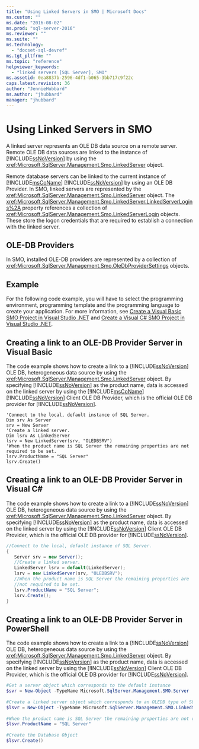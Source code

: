 ```yaml
---
title: "Using Linked Servers in SMO | Microsoft Docs"
ms.custom: ""
ms.date: "2016-08-02"
ms.prod: "sql-server-2016"
ms.reviewer: ""
ms.suite: ""
ms.technology: 
  - "docset-sql-devref"
ms.tgt_pltfrm: ""
ms.topic: "reference"
helpviewer_keywords: 
  - "linked servers [SQL Server], SMO"
ms.assetid: 0ea8837b-2596-4df1-b065-3bb717c9f22c
caps.latest.revision: 36
author: "JennieHubbard"
ms.author: "jhubbard"
manager: "jhubbard"
---
```

# Using Linked Servers in SMO
  A linked server represents an OLE DB data source on a remote server. Remote OLE DB data sources are linked to the instance of [!INCLUDE[ssNoVersion](../../../includes/ssnoversion-md.md)] by using the <xref:Microsoft.SqlServer.Management.Smo.LinkedServer> object.  
  
 Remote database servers can be linked to the current instance of [!INCLUDE[msCoName](../../../includes/msconame-md.md)] [!INCLUDE[ssNoVersion](../../../includes/ssnoversion-md.md)] by using an OLE DB Provider. In SMO, linked servers are represented by the <xref:Microsoft.SqlServer.Management.Smo.LinkedServer> object. The <xref:Microsoft.SqlServer.Management.Smo.LinkedServer.LinkedServerLogins%2A> property references a collection of <xref:Microsoft.SqlServer.Management.Smo.LinkedServerLogin> objects. These store the logon credentials that are required to establish a connection with the linked server.  
  
## OLE-DB Providers  
 In SMO, installed OLE-DB providers are represented by a collection of <xref:Microsoft.SqlServer.Management.Smo.OleDbProviderSettings> objects.  
  
## Example  
 For the following code example, you will have to select the programming environment, programming template and the programming language to create your application. For more information, see [Create a Visual Basic SMO Project in Visual Studio .NET](../../../relational-databases/server-management-objects-smo/how-to-create-a-visual-basic-smo-project-in-visual-studio-net.md) and [Create a Visual C&#35; SMO Project in Visual Studio .NET](../../../relational-databases/server-management-objects-smo/how-to-create-a-visual-csharp-smo-project-in-visual-studio-net.md).  
  
## Creating a link to an OLE-DB Provider Server in Visual Basic  
 The code example shows how to create a link to a [!INCLUDE[ssNoVersion](../../../includes/ssnoversion-md.md)] OLE DB, heterogeneous data source by using the <xref:Microsoft.SqlServer.Management.Smo.LinkedServer> object. By specifying [!INCLUDE[ssNoVersion](../../../includes/ssnoversion-md.md)] as the product name, data is accessed on the linked server by using the [!INCLUDE[msCoName](../../../includes/msconame-md.md)] [!INCLUDE[ssNoVersion](../../../includes/ssnoversion-md.md)] Client OLE DB Provider, which is the official OLE DB provider for [!INCLUDE[ssNoVersion](../../../includes/ssnoversion-md.md)].  
  
```VBNET
'Connect to the local, default instance of SQL Server.
Dim srv As Server
srv = New Server
'Create a linked server.
Dim lsrv As LinkedServer
lsrv = New LinkedServer(srv, "OLEDBSRV")
'When the product name is SQL Server the remaining properties are not required to be set.
lsrv.ProductName = "SQL Server"
lsrv.Create()
```
  
## Creating a link to an OLE-DB Provider Server in Visual C#  
 The code example shows how to create a link to a [!INCLUDE[ssNoVersion](../../../includes/ssnoversion-md.md)] OLE DB, heterogeneous data source by using the <xref:Microsoft.SqlServer.Management.Smo.LinkedServer> object. By specifying [!INCLUDE[ssNoVersion](../../../includes/ssnoversion-md.md)] as the product name, data is accessed on the linked server by using the [!INCLUDE[ssNoVersion](../../../includes/ssnoversion-md.md)] Client OLE DB Provider, which is the official OLE DB provider for [!INCLUDE[ssNoVersion](../../../includes/ssnoversion-md.md)].  
  
```csharp  
//Connect to the local, default instance of SQL Server.   
{   
   Server srv = new Server();   
   //Create a linked server.   
   LinkedServer lsrv = default(LinkedServer);   
   lsrv = new LinkedServer(srv, "OLEDBSRV");   
   //When the product name is SQL Server the remaining properties are   
   //not required to be set.   
   lsrv.ProductName = "SQL Server";   
   lsrv.Create();   
}   
```  
  
## Creating a link to an OLE-DB Provider Server in PowerShell  
 The code example shows how to create a link to a [!INCLUDE[ssNoVersion](../../../includes/ssnoversion-md.md)] OLE DB, heterogeneous data source by using the <xref:Microsoft.SqlServer.Management.Smo.LinkedServer> object. By specifying [!INCLUDE[ssNoVersion](../../../includes/ssnoversion-md.md)] as the product name, data is accessed on the linked server by using the [!INCLUDE[ssNoVersion](../../../includes/ssnoversion-md.md)] Client OLE DB Provider, which is the official OLE DB provider for [!INCLUDE[ssNoVersion](../../../includes/ssnoversion-md.md)].  
  
```powershell  
#Get a server object which corresponds to the default instance  
$svr = New-Object -TypeName Microsoft.SqlServer.Management.SMO.Server  
  
#Create a linked server object which corresponds to an OLEDB type of SQL server product  
$lsvr = New-Object -TypeName Microsoft.SqlServer.Management.SMO.LinkedServer -argumentlist $svr,"OLEDBSRV"  
  
#When the product name is SQL Server the remaining properties are not required to be set.   
$lsvr.ProductName = "SQL Server"  
  
#Create the Database Object  
$lsvr.Create()   
```  
  
  